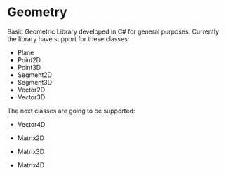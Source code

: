 # Geometry
Basic Geometric Library developed in C# for general purposes.
Currently the library have support for these classes:

- Plane
- Point2D
- Point3D
- Segment2D
- Segment3D
- Vector2D
- Vector3D

The next classes are going to be supported:

- Vector4D

- Matrix2D
- Matrix3D
- Matrix4D
